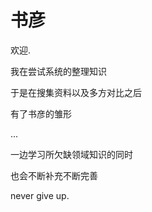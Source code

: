 # 书彦

欢迎.

我在尝试系统的整理知识

于是在搜集资料以及多方对比之后

有了书彦的雏形

...

一边学习所欠缺领域知识的同时

也会不断补充不断完善

never give up.


